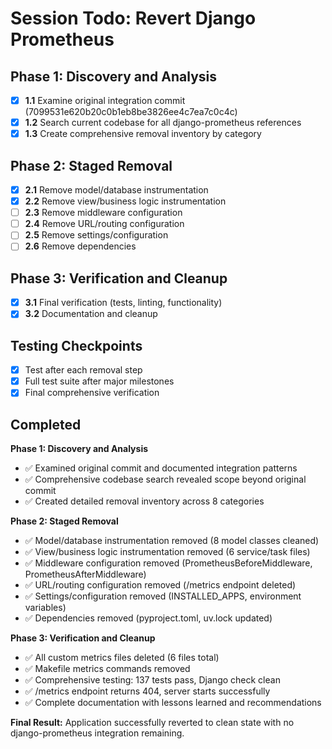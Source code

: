 # Session Todo: Revert Django Prometheus

## Phase 1: Discovery and Analysis
- [x] **1.1** Examine original integration commit (7099531e620b20c0b1eb8be3826ee4c7ea7c0c4c)
- [x] **1.2** Search current codebase for all django-prometheus references
- [x] **1.3** Create comprehensive removal inventory by category

## Phase 2: Staged Removal
- [x] **2.1** Remove model/database instrumentation
- [x] **2.2** Remove view/business logic instrumentation  
- [ ] **2.3** Remove middleware configuration
- [ ] **2.4** Remove URL/routing configuration
- [ ] **2.5** Remove settings/configuration
- [ ] **2.6** Remove dependencies

## Phase 3: Verification and Cleanup
- [x] **3.1** Final verification (tests, linting, functionality)
- [x] **3.2** Documentation and cleanup

## Testing Checkpoints
- [x] Test after each removal step
- [x] Full test suite after major milestones
- [x] Final comprehensive verification

## Completed
**Phase 1: Discovery and Analysis**
- ✅ Examined original commit and documented integration patterns
- ✅ Comprehensive codebase search revealed scope beyond original commit  
- ✅ Created detailed removal inventory across 8 categories

**Phase 2: Staged Removal**
- ✅ Model/database instrumentation removed (8 model classes cleaned)
- ✅ View/business logic instrumentation removed (6 service/task files)
- ✅ Middleware configuration removed (PrometheusBeforeMiddleware, PrometheusAfterMiddleware)
- ✅ URL/routing configuration removed (/metrics endpoint deleted)
- ✅ Settings/configuration removed (INSTALLED_APPS, environment variables)
- ✅ Dependencies removed (pyproject.toml, uv.lock updated)

**Phase 3: Verification and Cleanup**
- ✅ All custom metrics files deleted (6 files total)
- ✅ Makefile metrics commands removed
- ✅ Comprehensive testing: 137 tests pass, Django check clean
- ✅ /metrics endpoint returns 404, server starts successfully
- ✅ Complete documentation with lessons learned and recommendations

**Final Result:** Application successfully reverted to clean state with no django-prometheus integration remaining.